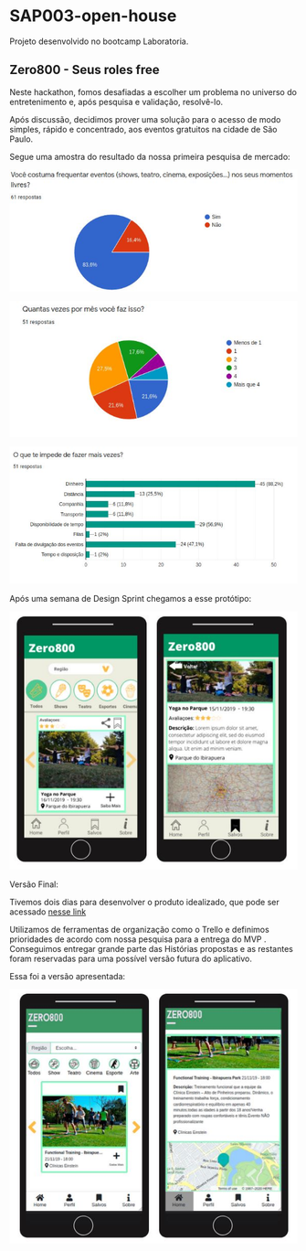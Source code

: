 # SAP003-open-house
Projeto desenvolvido no bootcamp Laboratoria.


## Zero800 - Seus roles free


Neste hackathon, fomos desafiadas a escolher um problema no universo do entretenimento e, após pesquisa e validação, resolvê-lo.

Após discussão, decidimos prover uma solução para o acesso de modo simples, rápido e concentrado, aos eventos gratuitos na cidade de São Paulo.

Segue uma amostra do resultado da nossa primeira pesquisa de mercado:

![imagem](grafico01.JPG)

![imagem](grafico02.JPG)

![imagem](grafico03.JPG)

Após uma semana de Design Sprint chegamos a esse protótipo:

![imagem](prototipo01.JPG)

Versão Final:

Tivemos dois dias para desenvolver o produto idealizado, que pode ser acessado [nesse link](https://zero-800-lab.firebaseapp.com/)



Utilizamos de ferramentas de organização como o Trello e definimos prioridades de acordo com nossa pesquisa para a entrega do MVP . Conseguimos entregar grande parte das Histórias propostas e as restantes foram reservadas para uma possível versão futura do aplicativo.

Essa foi a versão apresentada:

![imagem](versaofinal.JPG)
